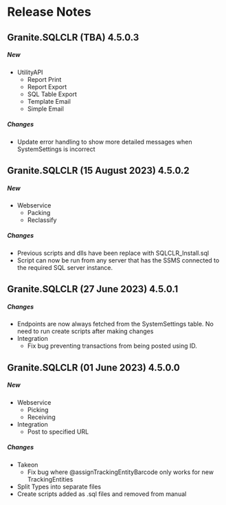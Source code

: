 # Release Notes

## Granite.SQLCLR (TBA) 4.5.0.3
##### New
- UtilityAPI
	- Report Print
	- Report Export
	- SQL Table Export
	- Template Email
	- Simple Email
##### Changes
- Update error handling to show more detailed messages when SystemSettings is incorrect

## Granite.SQLCLR (15 August 2023) 4.5.0.2
##### New
- Webservice
	- Packing
	- Reclassify
##### Changes
- Previous scripts and dlls have been replace with SQLCLR_Install.sql
- Script can now be run from any server that has the SSMS connected to the required SQL server instance.

## Granite.SQLCLR (27 June 2023) 4.5.0.1

##### Changes
- Endpoints are now always fetched from the SystemSettings table. No need to run create scripts after making changes
- Integration
    - Fix bug preventing transactions from being posted using ID.

## Granite.SQLCLR (01 June 2023) 4.5.0.0

##### New
- Webservice
	- Picking
	- Receiving
- Integration
    - Post to specified URL

##### Changes
- Takeon
    - Fix bug where @assignTrackingEntityBarcode only works for new TrackingEntities
- Split Types into separate files
- Create scripts added as .sql files and removed from manual
